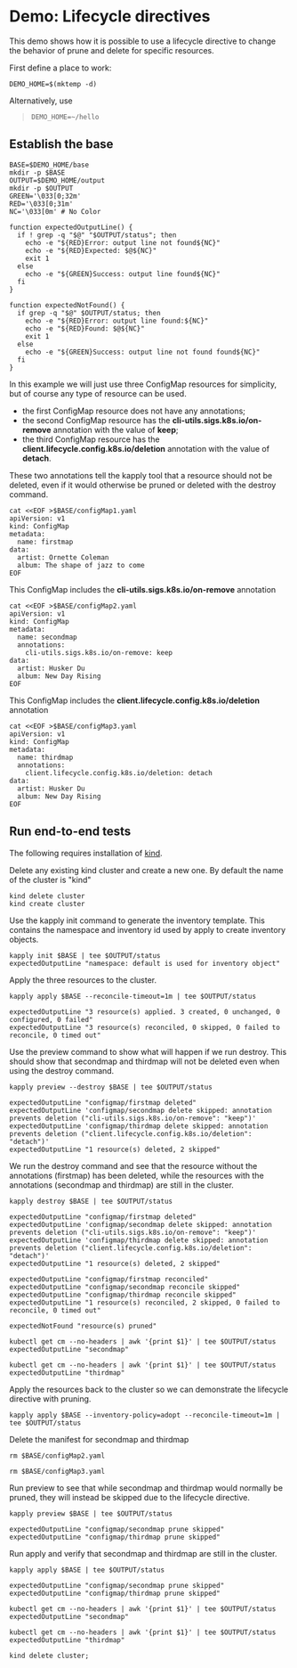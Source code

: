 [kind]: https://github.com/kubernetes-sigs/kind

# Demo: Lifecycle directives

This demo shows how it is possible to use a lifecycle directive to 
change the behavior of prune and delete for specific resources.

First define a place to work:

<!-- @makeWorkplace @testE2EAgainstLatestRelease -->
```
DEMO_HOME=$(mktemp -d)
```

Alternatively, use

> ```
> DEMO_HOME=~/hello
> ```

## Establish the base

<!-- @createBase @testE2EAgainstLatestRelease -->
```
BASE=$DEMO_HOME/base
mkdir -p $BASE
OUTPUT=$DEMO_HOME/output
mkdir -p $OUTPUT
GREEN='\033[0;32m'
RED='\033[0;31m'
NC='\033[0m' # No Color

function expectedOutputLine() {
  if ! grep -q "$@" "$OUTPUT/status"; then
    echo -e "${RED}Error: output line not found${NC}"
    echo -e "${RED}Expected: $@${NC}"
    exit 1
  else
    echo -e "${GREEN}Success: output line found${NC}"
  fi
}

function expectedNotFound() {
  if grep -q "$@" $OUTPUT/status; then
    echo -e "${RED}Error: output line found:${NC}"
    echo -e "${RED}Found: $@${NC}"
    exit 1
  else
    echo -e "${GREEN}Success: output line not found found${NC}"
  fi
}
```

In this example we will just use three ConfigMap resources for simplicity, but
of course any type of resource can be used.

- the first ConfigMap resource does not have any annotations;
- the second ConfigMap resource has the **cli-utils.sigs.k8s.io/on-remove** annotation with the value of **keep**;
- the third ConfigMap resource has the **client.lifecycle.config.k8s.io/deletion** annotation with the value of **detach**.

These two annotations tell the kapply tool that a resource should not be deleted, even
if it would otherwise be pruned or deleted with the destroy command.

<!-- @createFirstCM @testE2EAgainstLatestRelease-->
```
cat <<EOF >$BASE/configMap1.yaml
apiVersion: v1
kind: ConfigMap
metadata:
  name: firstmap
data:
  artist: Ornette Coleman
  album: The shape of jazz to come
EOF
```

This ConfigMap includes the **cli-utils.sigs.k8s.io/on-remove** annotation

<!-- @createSecondCM @testE2EAgainstLatestRelease-->
```
cat <<EOF >$BASE/configMap2.yaml
apiVersion: v1
kind: ConfigMap
metadata:
  name: secondmap
  annotations:
    cli-utils.sigs.k8s.io/on-remove: keep
data:
  artist: Husker Du
  album: New Day Rising
EOF
```


This ConfigMap includes the **client.lifecycle.config.k8s.io/deletion** annotation

<!-- @createSecondCM @testE2EAgainstLatestRelease-->
```
cat <<EOF >$BASE/configMap3.yaml
apiVersion: v1
kind: ConfigMap
metadata:
  name: thirdmap
  annotations:
    client.lifecycle.config.k8s.io/deletion: detach
data:
  artist: Husker Du
  album: New Day Rising
EOF
```

## Run end-to-end tests

The following requires installation of [kind].

Delete any existing kind cluster and create a new one. By default the name of the cluster is "kind"
<!-- @deleteAndCreateKindCluster @testE2EAgainstLatestRelease -->
```
kind delete cluster
kind create cluster
```

Use the kapply init command to generate the inventory template. This contains
the namespace and inventory id used by apply to create inventory objects. 
<!-- @createInventoryTemplate @testE2EAgainstLatestRelease-->
```
kapply init $BASE | tee $OUTPUT/status
expectedOutputLine "namespace: default is used for inventory object"

```

Apply the three resources to the cluster.
<!-- @runApply @testE2EAgainstLatestRelease -->
```
kapply apply $BASE --reconcile-timeout=1m | tee $OUTPUT/status

expectedOutputLine "3 resource(s) applied. 3 created, 0 unchanged, 0 configured, 0 failed"
expectedOutputLine "3 resource(s) reconciled, 0 skipped, 0 failed to reconcile, 0 timed out"
```

Use the preview command to show what will happen if we run destroy. This should
show that secondmap and thirdmap will not be deleted even when using the destroy
command.
<!-- @runDestroyPreview @testE2EAgainstLatestRelease -->
```
kapply preview --destroy $BASE | tee $OUTPUT/status

expectedOutputLine "configmap/firstmap deleted"
expectedOutputLine 'configmap/secondmap delete skipped: annotation prevents deletion ("cli-utils.sigs.k8s.io/on-remove": "keep")'
expectedOutputLine 'configmap/thirdmap delete skipped: annotation prevents deletion ("client.lifecycle.config.k8s.io/deletion": "detach")'
expectedOutputLine "1 resource(s) deleted, 2 skipped"
```

We run the destroy command and see that the resource without the annotations (firstmap)
has been deleted, while the resources with the annotations (secondmap and thirdmap)  are still in the
cluster.
<!-- @runDestroy @testE2EAgainstLatestRelease -->
```
kapply destroy $BASE | tee $OUTPUT/status

expectedOutputLine "configmap/firstmap deleted"
expectedOutputLine 'configmap/secondmap delete skipped: annotation prevents deletion ("cli-utils.sigs.k8s.io/on-remove": "keep")'
expectedOutputLine 'configmap/thirdmap delete skipped: annotation prevents deletion ("client.lifecycle.config.k8s.io/deletion": "detach")'
expectedOutputLine "1 resource(s) deleted, 2 skipped"

expectedOutputLine "configmap/firstmap reconciled"
expectedOutputLine "configmap/secondmap reconcile skipped"
expectedOutputLine "configmap/thirdmap reconcile skipped"
expectedOutputLine "1 resource(s) reconciled, 2 skipped, 0 failed to reconcile, 0 timed out"

expectedNotFound "resource(s) pruned"

kubectl get cm --no-headers | awk '{print $1}' | tee $OUTPUT/status
expectedOutputLine "secondmap"

kubectl get cm --no-headers | awk '{print $1}' | tee $OUTPUT/status
expectedOutputLine "thirdmap"
```

Apply the resources back to the cluster so we can demonstrate the lifecycle
directive with pruning.
<!-- @runApplyAgain @testE2EAgainstLatestRelease -->
```
kapply apply $BASE --inventory-policy=adopt --reconcile-timeout=1m | tee $OUTPUT/status
```

Delete the manifest for secondmap and thirdmap
<!-- @runDeleteManifest @testE2EAgainstLatestRelease -->
```
rm $BASE/configMap2.yaml

rm $BASE/configMap3.yaml
```

Run preview to see that while secondmap and thirdmap would normally be pruned, they
will instead be skipped due to the lifecycle directive.
<!-- @runPreviewForPrune @testE2EAgainstLatestRelease -->
```
kapply preview $BASE | tee $OUTPUT/status

expectedOutputLine "configmap/secondmap prune skipped"
expectedOutputLine "configmap/thirdmap prune skipped"
```

Run apply and verify that secondmap and thirdmap are still in the cluster.
<!-- @runApplyToPrune @testE2EAgainstLatestRelease -->
```
kapply apply $BASE | tee $OUTPUT/status

expectedOutputLine "configmap/secondmap prune skipped"
expectedOutputLine "configmap/thirdmap prune skipped"

kubectl get cm --no-headers | awk '{print $1}' | tee $OUTPUT/status
expectedOutputLine "secondmap"

kubectl get cm --no-headers | awk '{print $1}' | tee $OUTPUT/status
expectedOutputLine "thirdmap"

kind delete cluster;
```
